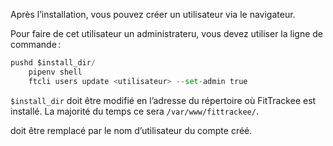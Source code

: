 Après l’installation, vous pouvez créer un utilisateur via le navigateur.

Pour faire de cet utilisateur un administrateru, vous devez utiliser la ligne de commande :

```python
pushd $install_dir/
    pipenv shell
    ftcli users update <utilisateur> --set-admin true
```


`$install_dir` doit être modifié en l’adresse du répertoire où FitTrackee est installé. La majorité du temps ce sera `/var/www/fittrackee/`.

<utilisateur> doit être remplacé par le nom d’utilisateur du compte créé.
